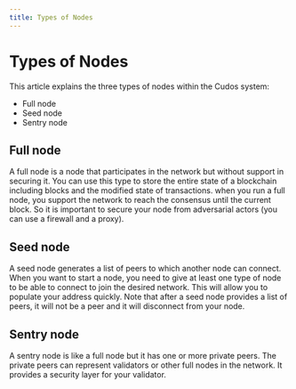 ```yaml
---
title: Types of Nodes
---
```


# Types of Nodes

This article explains the three types of nodes within the Cudos system:
* Full node
* Seed node
* Sentry node

## Full node

A full node is a node that participates in the network but without support in securing it. You can use this type to store the entire state of a blockchain including blocks and the modified state of transactions. when you run a full node, you support the network to reach the consensus until the current block. So it is important to secure your node from adversarial actors (you can use a firewall and a proxy).

## Seed node

A seed node generates a list of peers to which another node can connect. When you want to start a node, you need to give at least one type of node to be able to connect to join the desired network. This will allow you to populate your address quickly. Note that after a seed node provides a list of peers, it will not be a peer and it will disconnect from your node.

## Sentry node

A sentry node is like a full node but it has one or more private peers. The private peers can represent validators or other full nodes in the network. It provides a security layer for your validator.

